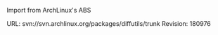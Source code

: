 Import from ArchLinux's ABS

URL: svn://svn.archlinux.org/packages/diffutils/trunk
Revision: 180976
